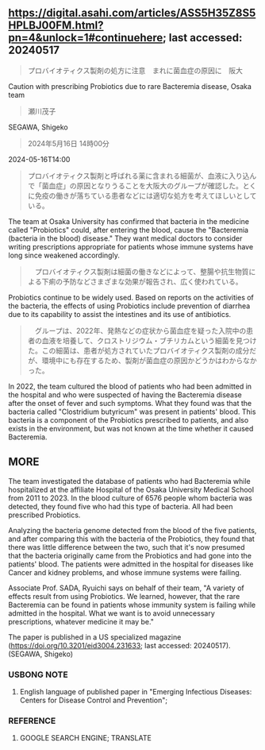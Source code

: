 ## https://digital.asahi.com/articles/ASS5H35Z8S5HPLBJ00FM.html?pn=4&unlock=1#continuehere; last accessed: 20240517

> プロバイオティクス製剤の処方に注意　まれに菌血症の原因に　阪大

Caution with prescribing Probiotics due to rare Bacteremia disease, Osaka team

> 瀬川茂子

SEGAWA, Shigeko

> 2024年5月16日 14時00分

2024-05-16T14:00

> プロバイオティクス製剤と呼ばれる薬に含まれる細菌が、血液に入り込んで「菌血症」の原因となりうることを大阪大のグループが確認した。とくに免疫の働きが落ちている患者などには適切な処方を考えてほしいとしている。

The team at Osaka University has confirmed that bacteria in the medicine called "Probiotics" could, after entering the blood, cause the "Bacteremia (bacteria in the blood) disease." They want medical doctors to consider writing prescriptions appropriate for patients whose immune systems have long since weakened accordingly.

>　プロバイオティクス製剤は細菌の働きなどによって、整腸や抗生物質による下痢の予防などさまざまな効果が報告され、広く使われている。

Probiotics continue to be widely used. Based on reports on the activities of the bacteria, the effects of using Probiotics include prevention of diarrhea due to its capability to assist the intestines and its use of antibiotics.  

>　グループは、2022年、発熱などの症状から菌血症を疑った入院中の患者の血液を培養して、クロストリジウム・ブチリカムという細菌を見つけた。この細菌は、患者が処方されていたプロバイオティクス製剤の成分だが、環境中にも存在するため、製剤が菌血症の原因かどうかはわからなかった。

In 2022, the team cultured the blood of patients who had been admitted in the hospital and who were suspected of having the Bacteremia disease after the onset of fever and such symptoms. What they found was that the bacteria called "Clostridium butyricum" was present in patients' blood. This bacteria is a component of the Probiotics prescribed to patients, and also exists in the environment, but was not known at the time whether it caused Bacteremia.

## MORE

The team investigated the database of patients who had Bacteremia while hospitalized at the affiliate Hospital of the Osaka University Medical School from 2011 to 2023. In the blood culture of 6576 people whom bacteria was detected, they found five who had this type of bacteria. All had been prescribed Probiotics. 

Analyzing the bacteria genome detected from the blood of the five patients, and after comparing this with the bacteria of the Probiotics, they found that there was little difference between the two, such that it's now presumed that the bacteria originally came from the Probiotics and had gone into the patients' blood. The patients were admitted in the hospital for diseases like Cancer and kidney problems, and whose immune systems were failing.

Associate Prof. SADA, Ryuichi says on behalf of their team, "A variety of effects result from using Probiotics. We learned, however, that the rare Bacteremia can be found in patients whose immunity system is failing while admitted in the hospital. What we want is to avoid unnecessary prescriptions, whatever medicine it may be."

The paper is published in a US specialized magazine (https://doi.org/10.3201/eid3004.231633; last accessed: 20240517). (SEGAWA, Shigeko)

### USBONG NOTE

1) English language of published paper in "Emerging Infectious Diseases: Centers for Disease Control and Prevention"; 

### REFERENCE

1) GOOGLE SEARCH ENGINE; TRANSLATE

